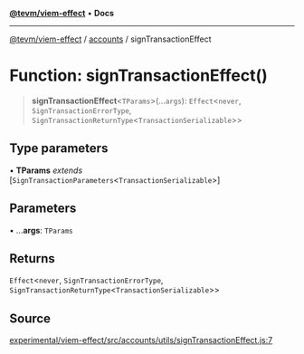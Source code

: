 [**@tevm/viem-effect**](../../README.md) • **Docs**

***

[@tevm/viem-effect](../../modules.md) / [accounts](../README.md) / signTransactionEffect

# Function: signTransactionEffect()

> **signTransactionEffect**\<`TParams`\>(...`args`): `Effect`\<`never`, `SignTransactionErrorType`, `SignTransactionReturnType`\<`TransactionSerializable`\>\>

## Type parameters

• **TParams** *extends* [`SignTransactionParameters`\<`TransactionSerializable`\>]

## Parameters

• ...**args**: `TParams`

## Returns

`Effect`\<`never`, `SignTransactionErrorType`, `SignTransactionReturnType`\<`TransactionSerializable`\>\>

## Source

[experimental/viem-effect/src/accounts/utils/signTransactionEffect.js:7](https://github.com/evmts/tevm-monorepo/blob/main/experimental/viem-effect/src/accounts/utils/signTransactionEffect.js#L7)
